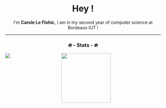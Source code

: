 <h1 align="center">Hey !</h1>

<p align="center">I'm <b>Carole Le Flohic</b>, I am in my second year of computer science at Bordeaux IUT  !</p>

***
<h3 align="center">🔥 - Stats - 🔥</h3>
<p align="center">
 <img align="left" src="https://github-readme-stats.vercel.app/api/top-langs?username=CaroleLf&show_icons=true&locale=en&layout=compact&theme=react&langs_count=6"/>
 <img height="160px" src="https://github-readme-stats.vercel.app/api?username=CaroleLf&count_private=true&show_icons=true&theme=react&hide_border=true"> 
</p>
</br>

